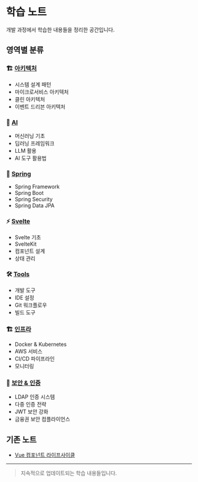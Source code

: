 # 학습 노트

개발 과정에서 학습한 내용들을 정리한 공간입니다.

## 영역별 분류

### 🏗️ [아키텍처](./architecture/)
- 시스템 설계 패턴
- 마이크로서비스 아키텍처
- 클린 아키텍처
- 이벤트 드리븐 아키텍처

### 🤖 [AI](./ai/)
- 머신러닝 기초
- 딥러닝 프레임워크
- LLM 활용
- AI 도구 활용법

### 🍃 [Spring](./spring/)
- Spring Framework
- Spring Boot
- Spring Security
- Spring Data JPA

### ⚡ [Svelte](./svelte/)
- Svelte 기초
- SvelteKit
- 컴포넌트 설계
- 상태 관리

### 🛠️ [Tools](./tools/)
- 개발 도구
- IDE 설정
- Git 워크플로우
- 빌드 도구

### 🏗️ [인프라](./infra/)
- Docker & Kubernetes
- AWS 서비스
- CI/CD 파이프라인
- 모니터링

### 🔐 [보안 & 인증](./security/)
- LDAP 인증 시스템
- 다중 인증 전략
- JWT 보안 강화
- 금융권 보안 컴플라이언스

## 기존 노트
- [Vue 컴포넌트 라이프사이클](./vue-component-lifecycle.md)

---

> 지속적으로 업데이트되는 학습 내용들입니다.